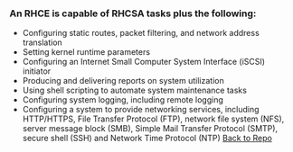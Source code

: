 ﻿### An RHCE is capable of RHCSA tasks plus the following:

-   Configuring static routes, packet filtering, and network address translation
-   Setting kernel runtime parameters
-   Configuring an Internet Small Computer System Interface (iSCSI) initiator
-   Producing and delivering reports on system utilization
-   Using shell scripting to automate system maintenance tasks
-   Configuring system logging, including remote logging
-   Configuring a system to provide networking services, including HTTP/HTTPS, File Transfer Protocol (FTP), network file system (NFS), server message block (SMB), Simple Mail Transfer Protocol (SMTP), secure shell (SSH) and Network Time Protocol (NTP)
[Back to Repo](Girish400/AWS)

